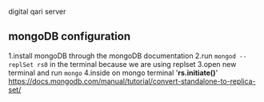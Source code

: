 digital qari server


## mongoDB configuration
1.install mongoDB through the mongoDB documentation
2.run `mongod --replSet rs0` in the terminal because we are using replset
3.open new terminal and run `mongo`
4.inside on mongo terminal '**rs.initiate()**' https://docs.mongodb.com/manual/tutorial/convert-standalone-to-replica-set/